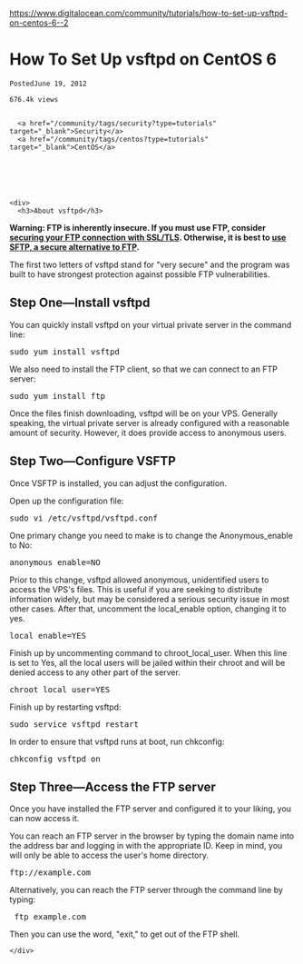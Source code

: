 <a href="https://www.digitalocean.com/community/tutorials/how-to-set-up-vsftpd-on-centos-6--2">https://www.digitalocean.com/community/tutorials/how-to-set-up-vsftpd-on-centos-6--2</a><div id="articleHeader"><h1>       How To Set Up vsftpd on CentOS 6    </h1></div>

    PostedJune 19, 2012

    676.4k views

    
      <a href="/community/tags/security?type=tutorials" target="_blank">Security</a>
      <a href="/community/tags/centos?type=tutorials" target="_blank">CentOS</a>
    
  

  


    <div>
      <h3>About vsftpd</h3>

<p><strong>Warning: FTP is inherently insecure.  If you must use FTP, consider <a href="https://www.digitalocean.com/community/articles/how-to-configure-vsftpd-to-use-ssl-tls-on-a-centos-vps" target="_blank">securing your FTP connection with SSL/TLS</a>.  Otherwise, it is best to <a href="https://www.digitalocean.com/community/articles/how-to-use-sftp-to-securely-transfer-files-with-a-remote-server" target="_blank">use SFTP, a secure alternative to FTP</a>.</strong></p>

<p>The first two letters of vsftpd stand for "very secure" and the program was built to have strongest protection against possible FTP vulnerabilities.</p> 

<h2>Step One—Install vsftpd</h2>

<p>You can quickly install vsftpd on your virtual private server in the command line:</p>

<pre>sudo yum install vsftpd</pre>

<p>We also need to install the FTP client, so that we can connect to an FTP server:</p>

<pre>sudo yum install ftp</pre>

<p>Once the files finish downloading, vsftpd will be on your VPS. Generally speaking, the virtual private server is already configured with a reasonable amount of security. However, it does provide access to anonymous users.</p>

<h2>Step Two—Configure VSFTP</h2>

<p>Once VSFTP is installed, you can adjust the configuration.</p>

<p>Open up the configuration file:</p>

<pre>sudo vi /etc/vsftpd/vsftpd.conf</pre>

<p>One primary change you need to make is to change the Anonymous_enable to No:</p>

<pre>anonymous_enable=NO</pre>

<p>Prior to this change, vsftpd allowed anonymous, unidentified users to access the VPS's files. This is useful if you are seeking to distribute information widely, but may be considered a serious security issue in most other cases. 
After that, uncomment the local_enable option, changing it to yes.
</p>

<pre>local_enable=YES</pre>

<p>Finish up by uncommenting command to chroot_local_user. When this line is set to Yes, all the local users will be jailed within their chroot and will be denied access to any other part of the server.</p> 

<pre>chroot_local_user=YES</pre>

<p>Finish up by restarting vsftpd:</p>

<pre>sudo service vsftpd restart</pre>

<p>In order to ensure that vsftpd runs at boot, run chkconfig:</p>

<pre>chkconfig vsftpd on</pre>

<h2>Step Three—Access the FTP server</h2>

<p>Once you have installed the FTP server and configured it to your liking, you can now access it.</p>

<p>You can reach an FTP server in the browser by typing the domain name into the address bar and logging in with the appropriate ID. Keep in mind, you will only be able to access the user's home directory.</p> 

<pre>ftp://example.com</pre>

<p>Alternatively, you can reach the FTP server through the command line by typing:</p>

<pre> ftp example.com</pre>

<p>Then you can use the word, "exit," to get out of the FTP shell.</p>


    </div>
